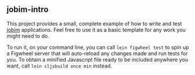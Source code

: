## jobim-intro

This project provides a small, complete example of how to write and test
[jobim](https://github.com/MysteryMachine/jobim-intro) applications. Feel
free to use it as a basic template for any work you might need to do.

To run it, on your command line, you can call `lein figwheel test` to
spin up a Figwheel server that will auto-reload any changes made and
run tests for you. To obtain a minified Javascript file ready to be
included anywhere you want, call `lein cljsbuild once min` instead.